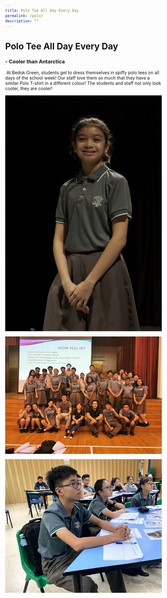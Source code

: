 ```yaml
---
title: Polo Tee All Day Every Day
permalink: /polo/
description: ""
---
```

**Polo Tee All Day Every Day**
==============================

### **\- Cooler than Antarctica**

 At Bedok Green, students get to dress themselves in spiffy polo tees on all days of the school week! Our staff love them so much that they have a similar Polo T-shirt in a different colour! The students and staff not only look cooler, they are cooler!
 
 ![](/images/uni3.png)
 
 ![](/images/Uni1.png)
 
 ![](/images/uni2.png)
 
